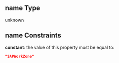 ## name Type

unknown

## name Constraints

**constant**: the value of this property must be equal to:

```json
"SAPWorkZone"
```
